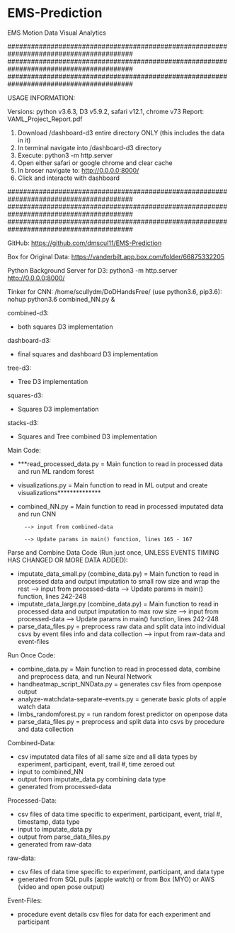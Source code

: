 # EMS-Prediction
EMS Motion Data Visual Analytics


########################################################################################
########################################################################################
########################################################################################

USAGE INFORMATION:

Versions: python v3.6.3, D3 v5.9.2, safari v12.1, chrome v73
Report: VAML_Project_Report.pdf

1) Download /dashboard-d3 entire directory ONLY (this includes the data in it)
2) In terminal navigate into /dashboard-d3 directory
3) Execute: python3 -m http.server
4) Open either safari or google chrome and clear cache
5) In broser navigate to: http://0.0.0.0:8000/
6) Click and interacte with dashboard

########################################################################################
########################################################################################
########################################################################################



GitHub: https://github.com/dmscul11/EMS-Prediction

Box for Original Data: https://vanderbilt.app.box.com/folder/66875332205

Python Background Server for D3: python3 -m http.server
http://0.0.0.0:8000/

Tinker for CNN: /home/scullydm/DoDHandsFree/
    (use python3.6, pip3.6): nohup python3.6 combined_NN.py &



combined-d3:
- both squares D3 implementation

dashboard-d3:
- final squares and dashboard D3 implementation

tree-d3:
- Tree D3 implementation

squares-d3:
- Squares D3 implementation

stacks-d3:
- Squares and Tree combined D3 implementation


Main Code:
- ***read_processed_data.py = Main function to read in processed data and run ML random forest
- visualizations.py = Main function to read in ML output and create visualizations**************
- combined_NN.py = Main function to read in processed imputated data and run CNN

        --> input from combined-data
        
        --> Update params in main() function, lines 165 - 167


Parse and Combine Data Code (Run just once, UNLESS EVENTS TIMING HAS CHANGED OR MORE DATA ADDED):
- imputate_data_small.py (combine_data.py) = Main function to read in processed data and output imputation to small row size and wrap the rest
        --> input from processed-data
        --> Update params in main() function, lines 242-248
- imputate_data_large.py (combine_data.py) = Main function to read in processed data and output imputation to max row size
        --> input from processed-data
        --> Update params in main() function, lines 242-248
- parse_data_files.py = preprocess raw data and split data into individual csvs by event files info and data collection
        --> input from raw-data and event-files

Run Once Code:
- combine_data.py = Main function to read in processed data, combine and preprocess data, and run Neural Network
- handheatmap_script_NNData.py = generates csv files from openpose output
- analyze-watchdata-separate-events.py = generate basic plots of apple watch data
- limbs_randomforest.py = run random forest predictor on openpose data
- parse_data_files.py = preprocess and split data into csvs by procedure and data collection


Combined-Data:
- csv imputated data files of all same size and all data types by experiment, participant, event, trail #, time zeroed out
- input to combined_NN
- output from imputate_data.py combining data type
- generated from processed-data

Processed-Data:
- csv files of data time specific to experiment, participant, event, trial #, timestamp, data type
- input to imputate_data.py
- output from parse_data_files.py
- generated from raw-data

raw-data:
- csv files of data time specific to experiment, participant, and data type
- generated from SQL pulls (apple watch) or from Box (MYO) or AWS (video and open pose output)

Event-Files:
- procedure event details csv files for data for each experiment and participant
